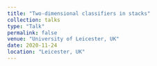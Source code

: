 ```yaml
---
title: "Two-dimensional classifiers in stacks"
collection: talks
type: "Talk"
permalink: false
venue: "University of Leicester, UK"
date: 2020-11-24
location: "Leicester, UK"
---
```

